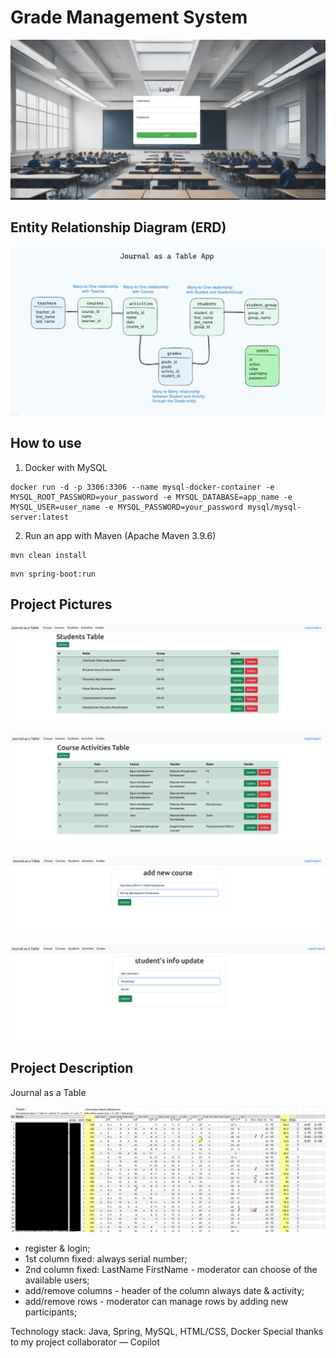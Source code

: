 # Grade Management System

![](https://github.com/Teasotea/uni_jornal_system/blob/master/repo_img/login.jpg)

## Entity Relationship Diagram (ERD)

![](https://github.com/Teasotea/uni_jornal_system/blob/master/repo_img/ER.jpg)

## How to use

1. Docker with MySQL

```
docker run -d -p 3306:3306 --name mysql-docker-container -e MYSQL_ROOT_PASSWORD=your_password -e MYSQL_DATABASE=app_name -e MYSQL_USER=user_name -e MYSQL_PASSWORD=your_password mysql/mysql-server:latest
```


2. Run an app with Maven (Apache Maven 3.9.6)

```
mvn clean install
```

```
mvn spring-boot:run
```

## Project Pictures

![](https://github.com/Teasotea/uni_jornal_system/blob/master/repo_img/students.jpg)

![](https://github.com/Teasotea/uni_jornal_system/blob/master/repo_img/activities.jpg)

![](https://github.com/Teasotea/uni_jornal_system/blob/master/repo_img/new_course.jpg)

![](https://github.com/Teasotea/uni_jornal_system/blob/master/repo_img/update_student.jpg)



## Project Description

Journal as a Table

![](https://github.com/Teasotea/uni_jornal_system/blob/master/repo_img/table_anonim.jpg)

* register & login;
* 1st column fixed: always serial number;
* 2nd column fixed: LastName FirstName - moderator can choose of the available users;
* add/remove columns - header of the column always date & activity;
* add/remove rows - moderator can manage rows by adding new participants;

Technology stack: Java, Spring, MySQL, HTML/CSS, Docker
Special thanks to my project collaborator — Copilot
